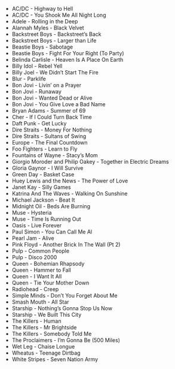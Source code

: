 * AC/DC - Highway to Hell
* AC/DC - You Shook Me All Night Long
* Adele - Rolling in the Deep
* Alannah Myles - Black Velvet
* Backstreet Boys - Backstreet’s Back
* Backstreet Boys - Larger than Life
* Beastie Boys - Sabotage
* Beastie Boys - Fight For Your Right (To Party)
* Belinda Carlisle - Heaven Is A Place On Earth
* Billy Idol - Rebel Yell
* Billy Joel - We Didn’t Start The Fire
* Blur - Parklife
* Bon Jovi - Livin’ on a Prayer
* Bon Jovi - Runaway
* Bon Jovi - Wanted Dead or Alive
* Bon Jovi - You Give Love a Bad Name
* Bryan Adams - Summer of 69
* Cher - If I Could Turn Back Time
* Daft Punk - Get Lucky
* Dire Straits - Money For Nothing
* Dire Straits - Sultans of Swing
* Europe - The Final Countdown
* Foo Fighters - Learn to Fly
* Fountains of Wayne - Stacy’s Mom
* Giorgio Moroder and Philip Oakey - Together in Electric Dreams
* Gloria Gaynor - I Will Survive
* Green Day - Basket Case
* Huey Lewis and the News - The Power of Love
* Janet Kay - Silly Games
* Katrina And The Waves - Walking On Sunshine
* Michael Jackson - Beat It
* Midnight Oil - Beds Are Burning
* Muse - Hysteria
* Muse - Time Is Running Out
* Oasis - Live Forever
* Paul Simon - You Can Call Me Al
* Pearl Jam - Alive
* Pink Floyd - Another Brick In The Wall (Pt 2)
* Pulp - Common People
* Pulp - Disco 2000
* Queen - Bohemian Rhapsody
* Queen - Hammer to Fall
* Queen - I Want It All
* Queen - Tie Your Mother Down
* Radiohead - Creep
* Simple Minds - Don’t You Forget About Me
* Smash Mouth - All Star
* Starship - Nothing’s Gonna Stop Us Now
* Starship - We Built This City
* The Killers - Human
* The Killers - Mr Brightside
* The Killers - Somebody Told Me
* The Proclaimers - I’m Gonna Be (500 Miles)
* Wet Leg - Chaise Longue
* Wheatus - Teenage Dirtbag
* White Stripes - Seven Nation Army